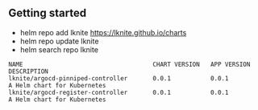 ## Getting started
- helm repo add lknite https://lknite.github.io/charts
- helm repo update lknite
- helm search repo lknite

```
NAME                                    CHART VERSION   APP VERSION     DESCRIPTION                
lknite/argocd-pinniped-controller       0.0.1           0.0.1           A Helm chart for Kubernetes
lknite/argocd-register-controller       0.0.1           0.0.1           A Helm chart for Kubernetes
```
